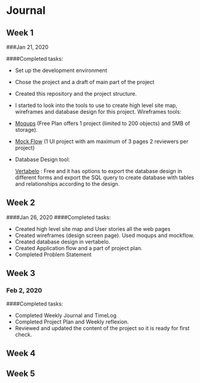 # Journal

## Week 1
###Jan 21, 2020

####Completed tasks:
* Set up the development environment
* Chose the project and a draft of main part of the project
* Created this repository and the project structure.
* I started to look into the  tools to use to create high level site map, wireframes
and database design for this project.
Wireframes tools:
* [Moqups](https://moqups.com/) (Free Plan offers 1 project (limited to 200 objects)
and 5MB of storage).
* [Mock Flow](https://mockflow.com/)
(1 UI project with am maximum of 3 pages
2 reviewers per project)

* Database Design tool:
 
     [Vertabelo](https://vertabelo.com/) : Free and it has options to export the database design in different forms
    and export the SQL query to create database with tables and relationships according to the design.

## Week 2
####Jan 26, 2020
####Completed tasks:
* Created high level site map and User stories all the web pages
* Created wireframes (design screen page). Used moqups and mockflow.
* Created database design in vertabelo.
* Created Application flow and a part of project plan.
* Completed Problem Statement
## Week 3
### Feb 2, 2020
####Completed tasks:
* Completed Weekly Journal and TimeLog
* Completed Project Plan and Weekly reflexion.
* Reviewed and updated the content of the project so it is ready for first check.
## Week 4

## Week 5

